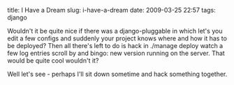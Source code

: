 title: I Have a Dream
slug: i-have-a-dream
date: 2009-03-25 22:57
tags: django

Wouldn't it be quite nice if there was a django-pluggable in which let's you edit a few configs and suddenly your project knows where and how it has to be deployed? Then all there's left to do is hack in ./manage deploy watch a few log entries scroll by and bingo: new version running on the server. That would be quite cool wouldn't it?

Well let's see - perhaps I'll sit down sometime and hack something together.
